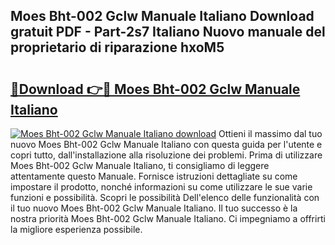 ## Moes Bht-002 Gclw Manuale Italiano Download gratuit PDF - Part-2s7 Italiano Nuovo manuale del proprietario di riparazione hxoM5

# <h2><a href="http://dfb245.blite.top/?on=Moes+Bht-002+Gclw+Manuale+Italiano">🔗Download 👉🔴 Moes Bht-002 Gclw Manuale Italiano</a></h2>

[![Moes Bht-002 Gclw Manuale Italiano download](https://i.imgur.com/lujVjoI.png)](http://dfb245.blite.top/?on=Moes+Bht-002+Gclw+Manuale+Italiano)
Ottieni il massimo dal tuo nuovo Moes Bht-002 Gclw Manuale Italiano con questa guida per l'utente e copri tutto, dall'installazione alla risoluzione dei problemi. Prima di utilizzare Moes Bht-002 Gclw Manuale Italiano, ti consigliamo di leggere attentamente questo Manuale. Fornisce istruzioni dettagliate su come impostare il prodotto, nonché informazioni su come utilizzare le sue varie funzioni e possibilità. Scopri le possibilità Dell'elenco delle funzionalità con il tuo nuovo Moes Bht-002 Gclw Manuale Italiano. Il tuo successo è la nostra priorità Moes Bht-002 Gclw Manuale Italiano. Ci impegniamo a offrirti la migliore esperienza possibile.
